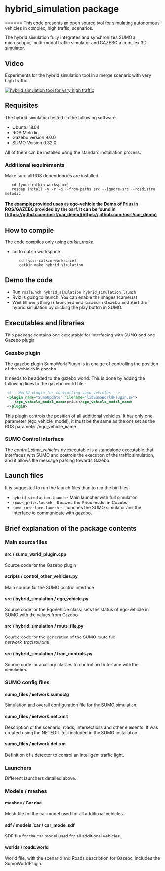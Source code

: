 # hybrid_simulation package

======
 This code presents an open source tool for simulating autonomous vehicles in complex, high traffic, scenarios.

 The hybrid simulation fully integrates and synchronizes SUMO a microscopic, multi-modal traffic simulator and GAZEBO a complex 3D simulator.

## Video

Experiments for the hybrid simulation tool in a merge scenario with very high traffic.

[![hybrid simulation tool for very high traffic](http://img.youtube.com/vi/Xx5OmV86CsM/0.jpg)](https://youtu.be/Xx5OmV86CsM)

## Requisites

The hybrid simulation tested on the following software

* Ubuntu 18.04
* ROS Melodic
* Gazebo version 9.0.0
* SUMO Version 0.32.0

All of them can be installed using the standard installation process.

### Additional requirements

Make sure all ROS dependencies are installed.

   ```console
      cd [your-catkin-workspace]
      rosdep install -y -r -q --from-paths src --ignore-src --rosdistro melodic
   ```

#### The example provided uses as ego-vehicle the Demo of Prius in ROS/GAZEBO provided by the osrf.  It can be found in [https://github.com/osrf/car_demo](https://github.com/osrf/car_demo)

## How to compile

The code compiles only using *catkin_make*.

* cd to catkin workspace

   ```console
      cd [your-catkin-workspace]
      catkin_make hybrid_simulation
   ```

## Demo the code

* Run `roslaunch hybrid_simulation hybrid_simulation.launch`
* Rviz is going to launch. You can enable the images (cameras)
* Wait till everything is launched and loaded in Gazebo and start the hybrid simulation by clicking the play button in SUMO.

## Executables and libraries

This package contains one executable for interfacing with SUMO and one Gazebo plugin.

### Gazebo plugin

The gazebo plugin SumoWorldPlugin is in charge of controlling the position of the vehicles in gazebo.

It needs to be added to the gazebo world. This is done by adding the following lines to the gazebo world file.

```xml
 <!-- World plugin for controlling sumo vehicles -->
 <plugin name="SumoUpdate" filename="libSumoWorldPlugin.so">
    <ego_vehicle_model_name>prius</ego_vehicle_model_name>
 </plugin>
```

This plugin controls the position of all additional vehicles. It has only one  parameter (ego_vehicle_model), it must be the same as the one set as the ROS parameter /ego_vehicle_name

### SUMO Control interface

The *control_other_vehicles.py* executable is a standalone executable that interfaces with SUMO and controls the execution of the traffic simulation, and it allows the message passing towards Gazebo.

## Launch files

It is suggested to run the launch files than to run the bin files

* `hybrid_simulation.launch`  - Main launcher with full simulation
* `spawn_prius.launch`        - Spawns the Prius model in Gazebo
* `sumo_interface.launch`     - Launches the SUMO simulator and the interface to communicate with gazebo.

## Brief explanation of the package contents

### Main source files

#### src / sumo_world_plugin.cpp

Source code for the Gazebo plugin

#### scripts / control_other_vehicles.py

Main source for the SUMO control interface

#### src / hybrid_simulation / ego_vehicle.py

Source code for the EgoVehicle class: sets the status of ego-vehicle in SUMO with the values from Gazebo

#### src / hybrid_simulation / route_file.py

Source code for the generation of the SUMO route file *network_traci.rou.xml*

#### src / hybrid_simulation / traci_controls.py

Source code for auxiliary classes to control and interface with the simulation.

### SUMO config files

#### sumo_files / network.sumocfg

Simulation and overall configuration file for the SUMO simulation.

#### sumo_files / network.net.xmlt  

Description of the scenario, roads, intersections and other elements. It was created using the NETEDIT tool included in the SUMO installation.

#### sumo_files / network.det.xml

Definition of a detector to control an intelligent traffic light.

### Launchers

Different launchers detailed above.

### Models / meshes

#### meshes / Car.dae

Mesh file for the car model used for all additional vehicles.

#### sdf / models /car / car_model.sdf

SDF file for the car model used for all additional vehicles.

#### worlds / roads.world

World file, with the scenario and Roads description for Gazebo. Includes the SumoWorldPlugin.

